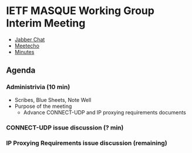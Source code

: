 # IETF MASQUE Working Group Interim Meeting

* [Jabber Chat](xmpp:masque@jabber.ietf.org?join)
* [Meetecho](#)
* [Minutes](https://codimd.ietf.org/notes-ietf-masque-interim-21-01)

## Agenda

### Administrivia (10 min)
  * Scribes, Blue Sheets, Note Well
  * Purpose of the meeting
    * Advance CONNECT-UDP and IP proxying requirements documents

### CONNECT-UDP issue discussion (? min)

### IP Proxying Requirements issue discussion (remaining)
